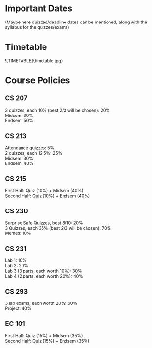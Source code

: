 # Important Dates

(Maybe here quizzes/deadline dates can be mentioned, along with the syllabus for the quizzes/exams)

# Timetable

![TIMETABLE]{timetable.jpg}

# Course Policies

## CS 207

3 quizzes, each 10% (best 2/3 will be chosen): 20% \
Midsem: 30% \
Endsem: 50%

## CS 213

Attendance quizzes: 5% \
2 quizzes, each 12.5%: 25% \
Midsem: 30% \
Endsem: 40%

## CS 215

First Half: Quiz (10%) + Midsem (40%) \
Second Half: Quiz (10%) + Endsem (40%)

## CS 230

Surprise Safe Quizzes, best 8/10: 20% \
3 Quizzes, each 35% (best 2/3 will be chosen): 70% \
Memes: 10%

## CS 231

Lab 1: 10% \
Lab 2: 20% \
Lab 3 (3 parts, each worth 10%): 30% \
Lab 4 (2 parts, each worth 20%): 40%

## CS 293

3 lab exams, each worth 20%: 60% \
Project: 40%

## EC 101

First Half: Quiz (15%) + Midsem (35%) \
Second Half: Quiz (15%) + Endsem (35%)

